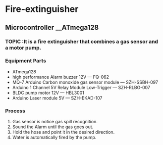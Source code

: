 # Fire-extinguisher
## Microcontroller __ATmega128

### TOPIC :It is a fire extinguisher that combines a gas sensor and a motor pump.
### Equipment Parts
- ATmega128
- high performance Alarm buzzer 12V — FQ-062
- MQ-7 Arduino Carbon monoxide gas sensor module — SZH-SSBH-097
- Arduino 1 Channel 5V Relay Module Low-Trigger — SZH-RLBG-007
- BLDC pump motor 12V — HBL3001
- Arduino Laser module 5V — SZH-EKAD-107
### Process
1. Gas sensor is notice gas spill recognition.
2. Sound the Alarm until the gas goes out.
3. Hold the hose and point it in the desired direction.
4. Water is automatically fired by the pump.
